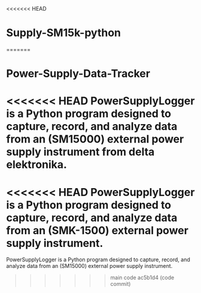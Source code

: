 <<<<<<< HEAD
# Supply-SM15k-python
=======
# Power-Supply-Data-Tracker
<<<<<<< HEAD
PowerSupplyLogger is a Python program designed to capture, record, and analyze data from an (SM15000) external power supply instrument from delta elektronika.
=======
<<<<<<< HEAD
PowerSupplyLogger is a Python program designed to capture, record, and analyze data from an (SMK-1500) external power supply instrument.
=======
PowerSupplyLogger is a Python program designed to capture, record, and analyze data from an (SM15000) external power supply instrument.
>>>>>>> main
>>>>>>> code
>>>>>>> ac5b1d4 (code commit)
